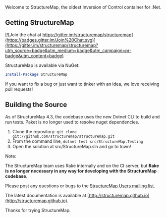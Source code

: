 Welcome to StructureMap, the oldest Inversion of Control container for .Net. 

Getting StructureMap
--------------------

[![Join the chat at https://gitter.im/structuremap/structuremap](https://badges.gitter.im/Join%20Chat.svg)](https://gitter.im/structuremap/structuremap?utm_source=badge&utm_medium=badge&utm_campaign=pr-badge&utm_content=badge)

StructureMap is available via NuGet:

```PowerShell
Install-Package StructureMap
```


If you want to fix a bug or just want to tinker with an idea,
we love receiving pull requests!

Building the Source
-------------------

As of StructureMap 4.3, the codebase uses the new Dotnet CLI to build and run tests. Paket is no longer used
to resolve nuget dependencies.

1. Clone the repository: `git clone git://github.com/structuremap/structuremap.git`
1. From the command line, `dotnet test src/StructureMap.Testing`
1. Open the solution at src/StructureMap.sln and go to town! 

Note:

The StructureMap team uses Rake internally and on the CI server, but **Rake is no longer necessary in any way for developing with the StructureMap codebase**.

Please post any questions or bugs to the
[StructureMap Users mailing list](https://groups.google.com/forum/#!forum/structuremap-users).

The latest documentation is available at [http://structuremap.github.io](http://structuremap.github.io).

Thanks for trying StructureMap.
